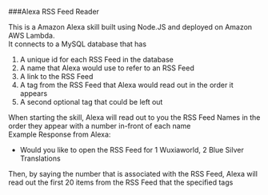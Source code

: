 ###Alexa RSS Feed Reader

This is a Amazon Alexa skill built using Node.JS and deployed on Amazon AWS Lambda.  
It connects to a MySQL database that has
1. A unique id for each RSS Feed in the database
2. A name that Alexa would use to refer to an RSS Feed
3. A link to the RSS Feed
4. A tag from the RSS Feed that Alexa would read out in the order it appears
5. A second optional tag that could be left out

When starting the skill, Alexa will read out to you the RSS Feed Names in the order they appear with a number in-front of each name  
  Example Response from Alexa:
  - Would you like to open the RSS Feed for 1 Wuxiaworld, 2 Blue Silver Translations    

Then, by saying the number that is associated with the RSS Feed, Alexa will read out the first 20 items from the RSS Feed that the specified tags
